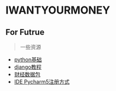 # IWANTYOURMONEY

## For Futrue ##

> 一些资源

* [python基础](http://www.liaoxuefeng.com/wiki/0014316089557264a6b348958f449949df42a6d3a2e542c000)
* [django教程](http://www.ziqiangxuetang.com/django/django-template2.html) 
* [财经数据包](http://tushare.org/index.html)
* [IDE Pycharm5注册方式](http://www.cnblogs.com/evlon/p/4934705.html)